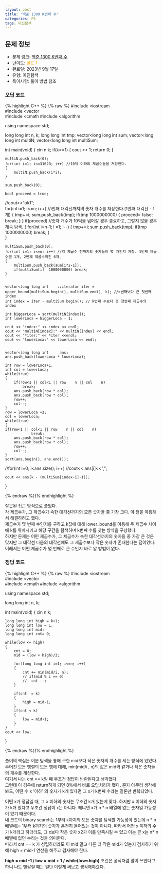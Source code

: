 ```yaml
---
layout: post
title: "백준 1300 K번째 수"
categories: PS
tags: 이진탐색
---
```


## 문제 정보
- 문제 링크: [백준 1300 K번째 수](https://www.acmicpc.net/problem/1300)
- 난이도: <span style="color:#FFA500">골드 1</span>
- 완료일: 2023년 9월 17일
- 유형: 이진탐색
- 특이사항: 풀이 방법 참조

### 오답 코드

{% highlight C++ %} {% raw %}
#include <iostream	
#include <vector	
#include <cmath	
#include <algorithm	

using namespace std;

long long int n, k;
long long int tmp;
vector<long long int	 sum;
vector<long long int	 multiN;
vector<long long int	 multiSum;

int main(void)
{
	cin 		 n 		 k;
	if(k==1)
	{
		cout << 1; 
		return 0;
	}
	
	multiN.push_back(0);
	for(int i=1; i<=31623; i++) //10억 이하의 제곱수들을 저장한다.
	{
		multiN.push_back(i*i); 
	}
	
	sum.push_back(0);
	
	bool proceed = true;
//cout<<"ok1";	
	for(int i=1; i<=n; i++)  //i번째 대각선까지의 숫자 개수를 저장한다.(1번째 대각선 -	 1개)
	{
		tmp+=i;
		sum.push_back(tmp);
		if(tmp	1000000000)
		{
			proceed= false;
			break;
		}
	}
	if(proceed)  //숫자 개수가 10억을 넘어갈 경우 종료하고, 그렇지 않을 경우 계속 탐색.
	{
		for(int i=n-1; i	=1; i--)
		{
			tmp+=i;
			sum.push_back(tmp);
			if(tmp	1000000000)
				break;
		}		
	}
	
	multiSum.push_back(0);
	for(int i=1; i<=n; i++) //각 제곱수 전까지의 숫자들이 몇 개인지 저장. 1번째 제곱수엔 1개, 2번째 제곱수까진 6개,
	{
		multiSum.push_back(sum[i*2-1]);
		if(multiSum[i]	1000000000) break;
	}
	
	
	vector<long long int	::iterator iter = upper_bound(multiSum.begin(), multiSum.end(), k); //k번째보다 큰 첫번째 index
 	int index = iter - multiSum.begin(); // k번째 수보다 큰 첫번째 제곱수의 index
	
	int biggerLoca = sqrt(multiN[index]);
	int lowerLoca = biggerLoca - 1;
	
	cout << "index:" << index << endl;
	cout << "multiN[index]:" << multiN[index] << endl;
	cout << "*iter:" << *iter <<endl;
	cout << "lowerLoca:" << lowerLoca << endl;
	
	
	vector<long long int	 ans;
	ans.push_back(lowerLoca * lowerLoca);
	
	int row = lowerLoca+1;
	int col = lowerLoca;
	while(true)
	{
		if(row<1 || col<1 || row	n || col	n)
			break;		
		ans.push_back(row * col);
		ans.push_back(row * col);
		row++;
		col--;		
	}
	row = lowerLoca +2;
	col = lowerLoca;
	while(true)
	{
	if(row<1 || col<1 || row	n || col	n)
				break;				
		ans.push_back(row * col);
		ans.push_back(row * col);
		row++;
		col--;		
	}
	sort(ans.begin(), ans.end());
	
//for(int i=0; i<ans.size(); i++)
//cout<< ans[i]<<",";
	
	cout << ans[k - (multiSum[index-1]-1)];
}

{% endraw %}{% endhighlight %}

잘못된 접근 방식으로 풀었다.  
각 제곱수가, 그 제곱수가 속한 대각선까지의 모든 숫자들 중 가장 크다. 이 점을 이용해서 해결하려고 했다.  
제곱수가 몇 번째 수인지를 구하고 k값에 대해 lower_bound를 이용해 두 제곱수 사이에 k를 위치시키고 해당 구간을 탐색하며 k번째 수를 찾는 방식을 구상했다.  
하지만 문제는 어떤 제곱수가, 그 제곱수가 속한 대각선까지의 숫자들 중 가장 큰 것은 맞지만 그 대각선 다음의 대각선에도 그 제곱수보다 작은 숫자가 존재한다는 점이였다. 이래서는 어떤 제곱수가 몇 번째로 큰 수인지 바로 알 방법이 없다.  

### 정답 코드

{% highlight C++ %} {% raw %}
#include <iostream	
#include <vector	
#include <cmath	
#include <algorithm	

using namespace std;

long long int n, k;

int main(void)
{
	cin 		 n 		 k;
	
	long long int high = k+1;
	long long int low = 1;
	long long int mid;
	long long int cnt= 0;
	
	while(low <= high)
	{
		cnt = 0;
		mid = (low + high)/2;
		
		for(long long int i=1; i<=n; i++)
		{
			cnt += min(mid/i, n);
			// if(mid % i == 0)
			// 	cnt --;
		}
		
		if(cnt 	= k)
		{
			high = mid-1;
		}
		if(cnt < k)
		{
			low = mid+1;
		}
	}
	cout << low;
}

{% endraw %}{% endhighlight %}

풀이의 핵심은 이분 탐색을 통해 구한 mid보다 작은 숫자의 개수를 세는 방식에 있었다.  
주어진 모든 행렬의 모든 행에 대해, min(mid/i , n)의 값은 mid와 같거나 작은 숫자들의 개수를 계산한다.  
여기서 나는 cnt == k일 때 무조건 정답이 반환된다고 생각했다.  
그런데 이 경우에 return하게 되면 8%에서 바로 오답처리가 됐다. 혼자 아무리 생각해봐도, 어떤 수 x ‘이하’ 의 숫자가 k개 있다면 그 x가 k번째 수라는 결론만 반복되었다.  

어떤 x가 정답일 때, 그 x 이하의 숫자는 무조건 k개 있는게 맞다. 하지만 x 이하의 숫자가 k개 있다고 무조건 정답이 x는 아니다. 왜냐면 x가 n * n 배열에 없는 숫자일 가능성이 있기 때문이다.  
내 코드의 binary search는 1부터 k까지의 모든 숫자를 탐색할 가능성이 있는데 n * n 배열에는 1부터 k까지의 숫자가 온전히 들어있는 것이 아니다. 따라서 어떤 x 이하의 수가 k개라고 하더라도, 그 x보다 작은 숫자 x2가 이를 만족시킬 수 있고 이는 곧 x는 n* n 배열에 없던 수라는 것을 의미한다.   
따라서 cnt == k 가 성립하더라도 이 mid 말고 다른 더 작은 mid가 있는지 검사하기 위해 high = mid-1 연산을 해주고 검사해야 한다.   

**high = mid -1 / low = mid + 1 / while(low≤high)** 조건은 공식처럼 많이 쓰인다고 하니 나도 헷갈릴 때는 일단 이렇게 써보고 생각해야겠다.
